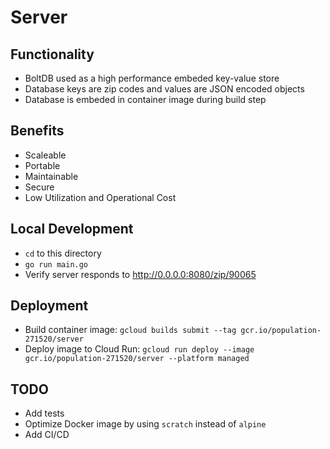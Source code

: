 # Server

## Functionality

* BoltDB used as a high performance embeded key-value store
* Database keys are zip codes and values are JSON encoded objects
* Database is embeded in container image during build step

## Benefits

* Scaleable
* Portable
* Maintainable
* Secure
* Low Utilization and Operational Cost

## Local Development

* `cd` to this directory
* `go run main.go`
* Verify server responds to http://0.0.0.0:8080/zip/90065

## Deployment

* Build container image:
 `gcloud builds submit --tag gcr.io/population-271520/server`
* Deploy image to Cloud Run:
`gcloud run deploy --image gcr.io/population-271520/server --platform managed`

## TODO

* Add tests
* Optimize Docker image by using `scratch` instead of `alpine`
* Add CI/CD
